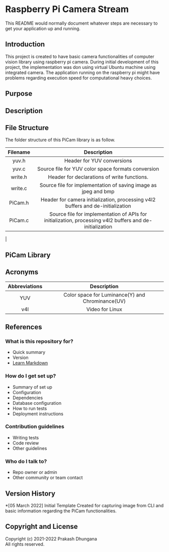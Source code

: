 # Raspberry Pi Camera Stream

This README would normally document whatever steps are necessary to get your application up and running.

## Introduction 

This project is created to have basic camera functionalities of computer vision library using raspberry pi camera. During initial development of this project,
 the implementation was don using virtual Ubuntu machine using integrated camera. The application running on the raspberry pi might have problems regarding execution speed for computational heavy choices. 


## Purpose





## Description




## File Structure

The folder structure of this PiCam library is as follow.

|   Filename    |   Description             |
|:-------------:|:-------------------------:|
|   yuv.h       |   Header for YUV conversions  |
|   yuv.c       |   Source file for YUV color space formats conversion |
|   write.h     |   Header for declarations of write functions.
|   write.c     |   Source file for implementation of saving image as jpeg and bmp  |
|   PiCam.h     |   Header for camera initialization, processing v4l2 buffers and de-initialization   |
|   PiCam.c     |   Source file for implementation of APIs for initialization, processing v4l2 buffers and de-initialization |
|

## PiCam Library



## Acronyms

|   Abbreviations   |   Description     |
|:-----------------:|:-----------------:|
|   YUV  | Color space for Luminance(Y) and Chrominance(UV)  |
|   v4l  |  Video for Linux |




## References


### What is this repository for? ###

* Quick summary
* Version
* [Learn Markdown](https://bitbucket.org/tutorials/markdowndemo)

### How do I get set up? ###

* Summary of set up
* Configuration
* Dependencies
* Database configuration
* How to run tests
* Deployment instructions

### Contribution guidelines ###

* Writing tests
* Code review
* Other guidelines

### Who do I talk to? ###

* Repo owner or admin
* Other community or team contact

## Version History

*[05 March 2022] Initial Template Created for capturing image from CLI and basic information regarding the PiCam functionalities.


## Copyright and License

Copyright (c) 2021-2022 Prakash Dhungana   
All rights reserved.